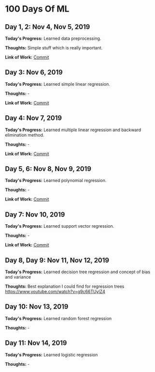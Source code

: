 # 100 Days Of ML

## Day 1, 2: Nov 4, Nov 5, 2019

**Today's Progress:** Learned data preprocessing.

**Thoughts:** Simple stuff which is really important.

**Link of Work:** [Commit](https://github.com/razapoonja/100DaysOfML/commit/43ace079a4fcbc96158da6f0979c20ec3eb6636e)

## Day 3: Nov 6, 2019

**Today's Progress:** Learned simple linear regression.

**Thoughts:** -

**Link of Work:** [Commit](https://github.com/razapoonja/100DaysOfML/commit/140da0db1e295cd0dc9dd5c48a65a5fd6bd66411)

## Day 4: Nov 7, 2019

**Today's Progress:** Learned multiple linear regression and backward elimination method.

**Thoughts:** -

**Link of Work:** [Commit](https://github.com/razapoonja/100DaysOfML/commit/0a5d53f79e85d1dd01f040d4c3abc6994873ac49)

## Day 5, 6: Nov 8, Nov 9, 2019

**Today's Progress:** Learned polynomial regression.

**Thoughts:** -

**Link of Work:** [Commit](https://github.com/razapoonja/100DaysOfML/commit/f47cb98de9d88ebc6a9fa7645de0bf9732b96d9a)

## Day 7: Nov 10, 2019

**Today's Progress:** Learned support vector regression.

**Thoughts:** -

**Link of Work:** [Commit](https://github.com/razapoonja/100DaysOfML/commit/80d1e2065e30a83aa4ef97fa44e7f208a55c86b2)

## Day 8, Day 9: Nov 11, Nov 12, 2019

**Today's Progress:** Learned decision tree regression and concept of bias and variance

**Thoughts:** Best explanation I could find for regression trees https://www.youtube.com/watch?v=g9c66TUylZ4

## Day 10: Nov 13, 2019

**Today's Progress:** Learned random forest regression

**Thoughts:** -

## Day 11: Nov 14, 2019

**Today's Progress:** Learned logistic regression

**Thoughts:** -
